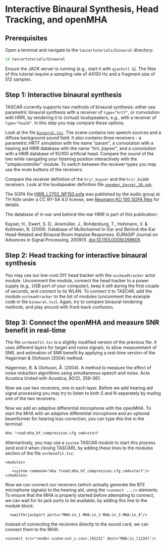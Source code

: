 # Interactive Binaural Synthesis, Head Tracking, and openMHA


## Prerequisites

Open a terminal and navigate to the `tascartutorials/binaural` directory:
```bash
cd tascartutorials/binaural
```

Ensure the JACK server is running (e.g., start it with `qjackctl &`). The files of this tutorial require a sampling rate of 44100 Hz and a fragment size of 512 samples.


## Step 1: Interactive binaural synthesis

TASCAR currently supports two methods of binaural synthesis: either use parametric binaural synthesis with a receiver of `type="hrtf"`, or convolution with HRIR, by rendering it to (virtual) loudspeakers, e.g., with a receiver of `type="hoa2d"`. In this step you may compare these options.

Look at the file [`binaural.tsc`](binaural.tsc). The scene contains two speech sources and a diffuse background sound field. It also contains three receivers - a parametric HRTF simulation with the name "param", a convolution with a hearing aid HRIR database with the name "hrir_kayser", and a convolution with a HRIR database of KU100 artificial head. Compare the sound of the two while navigating your listening position interactively with the "simplecontroller" module. To switch between the receiver types you may use the mute buttons of the receivers.

Compare the receiver definition of the `hrir_kayser` and the `hrir_ku100` receivers. Look at the loudspeaker definition file [`speaker_kayser_30.spk`](speaker_kayser_30.spk).

The SOFA file [HRIR_L2702_NF150.sofa](HRIR_L2702_NF150.sofa) was published by the audio group at TH Köln under a CC BY-SA 4.0 license, see [Neumann KU 100 SOFA files](http://audiogroup.web.th-koeln.de/ku100nfhrir.html) for details.

The database of in-ear and behind-the-ear HRIR is part of this publication:

Kayser, H., Ewert, S. D., Anemüller, J., Rohdenburg, T., Hohmann, V. & Kollmeier, B. (2009). Database of Multichannel In-Ear and Behind-the-Ear Head-Related and Binaural Room Impulse Responses. EURASIP Journal on Advances in Signal Processing, 2009(1). [doi:10.1155/2009/298605](https://doi.org/10.1155/2009/298605)

## Step 2: Head tracking for interactive binaural synthesis

You may use our low-cost DIY head tracker with the `oscheadtracker` actor module. Uncomment the module, connect the head tracker to a power supply (e.g., USB port of your computer), keep it still during the first couple of seconds, and connect to its WLAN. To connect it to TASCAR, add the module `oscheadtracker` to the list of modules (uncomment the example code in file `binaural.tsc`). Again, try to compare binaural rendering methods, and play around with front-back confusion.

## Step 3: Connect the openMHA and measure SNR benefit in real-time

The file `snrbenefit.tsc` is a slightly modified version of the previous file. It uses different layers for target and noise signals, to allow measurement of SNR, and estimation of SNR benefit by applying a real-time version of the Hagerman & Olofsson (2004) method:

Hagerman, B. & Olofsson, Å. (2004). A method to measure the effect of noise reduction algorithms using simultaneous speech and noise. Acta Acustica United with Acustica, 90(2), 356–361.

Now we use two receivers, one in each layer. Before we add hearing aid signal processing you may try to listen to both S and N separately by muting one of the two receivers.

Now we add an adaptive differential microphone with the openMHA. To start the MHA with an adaptive differential microphone and an optional beamformer for hearing loss correction, you can type this line in the terminal:
```bash
mha ?read:mha_bf_compression.cfg cmd=start
```
Alternartively, you may use a `system` TASCAR module to start this process (and end it when closing TASCAR), by adding these lines to the modules section of the file `snrbenefit.tsc`:
```
<modules>
   ...
   <system command="mha ?read:mha_bf_compression.cfg cmd=start"/>
</modules>
```

Now we can connect our receivers (which actually generate the BTE microphone signals) to the hearing aid, using the `<connect .../>` elements. To ensure that the MHA is properly started before attempting to connect, we can wait for its jack ports to be available, by adding this line to the module block:
```
  <waitforjackport ports="MHA:in_1 MHA:in_2 MHA:in_3 MHA:in_4"/>
```
Instead of connecting the receivers directly to the sound card, we can connect them to the MHA:
```
<connect src="render.scene:out_s.conv.[0123]" dest="MHA:in_[1234]"/>
```